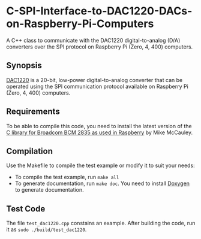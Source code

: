 # C-SPI-Interface-to-DAC1220-DACs-on-Raspberry-Pi-Computers
A C++ class to communicate with the DAC1220 digital-to-analog (D/A) converters over the SPI protocol on Raspberry Pi (Zero, 4, 400) computers.

## Synopsis
[DAC1220](https://www.ti.com/product/DAC1220) is a 20-bit, low-power digital-to-analog converter that can be operated using the SPI communication protocol available on Raspberry Pi (Zero, 4, 400) computers.

## Requirements
To be able to compile this code, you need to install the latest version of the [C library for Broadcom BCM 2835 as used in Raspberry](http://www.airspayce.com/mikem/bcm2835/) by Mike McCauley.

## Compilation
Use the Makefile to compile the test example or modify it to suit your needs:
- To compile the test example, run `make all`
- To generate documentation, run `make doc`. You need to install [Doxygen](https://www.doxygen.nl/manual/index.html) to generate documentation.

## Test Code
The file `test_dac1220.cpp` constains an example. After building the code, run it as `sudo ./build/test_dac1220`.
